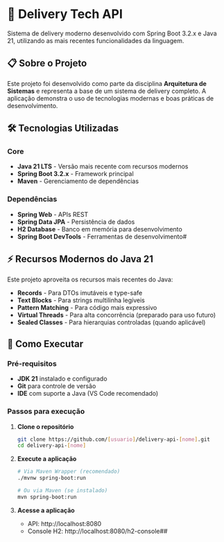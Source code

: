# 🚀 Delivery Tech API

Sistema de delivery moderno desenvolvido com Spring Boot 3.2.x e Java 21, utilizando as mais recentes funcionalidades da linguagem.

## 📋 Sobre o Projeto

Este projeto foi desenvolvido como parte da disciplina **Arquitetura de Sistemas** e representa a base de um sistema de delivery completo. A aplicação demonstra o uso de tecnologias modernas e boas práticas de desenvolvimento.

## 🛠️ Tecnologias Utilizadas

### Core
- **Java 21 LTS** - Versão mais recente com recursos modernos
- **Spring Boot 3.2.x** - Framework principal
- **Maven** - Gerenciamento de dependências

### Dependências
- **Spring Web** - APIs REST
- **Spring Data JPA** - Persistência de dados
- **H2 Database** - Banco em memória para desenvolvimento
- **Spring Boot DevTools** - Ferramentas de desenvolvimento#

## ⚡ Recursos Modernos do Java 21

Este projeto aproveita os recursos mais recentes do Java:

- **Records** - Para DTOs imutáveis e type-safe
- **Text Blocks** - Para strings multilinha legíveis
- **Pattern Matching** - Para código mais expressivo
- **Virtual Threads** - Para alta concorrência (preparado para uso futuro)
- **Sealed Classes** - Para hierarquias controladas (quando aplicável)

## 🚀 Como Executar

### Pré-requisitos
- **JDK 21** instalado e configurado
- **Git** para controle de versão
- **IDE** com suporte a Java (VS Code recomendado)

### Passos para execução

1. **Clone o repositório**
   ```bash
   git clone https://github.com/[usuario]/delivery-api-[nome].git
   cd delivery-api-[nome]
   ```

2. **Execute a aplicação**
   ```bash
   # Via Maven Wrapper (recomendado)
   ./mvnw spring-boot:run

   # Ou via Maven (se instalado)
   mvn spring-boot:run
   ```

3. **Acesse a aplicação**
   - API: http://localhost:8080
   - Console H2: http://localhost:8080/h2-console##
